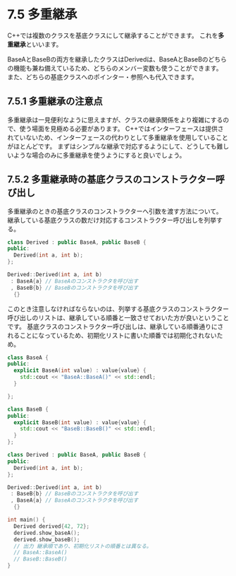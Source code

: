 # 7.5 多重継承
C++では複数のクラスを基底クラスにして継承することができます。
これを**多重継承**といいます。

BaseAとBaseBの両方を継承したクラスはDerivedは、BaseAとBaseBのどちらの機能も兼ね備えているため、どちらのメンバー変数も使うことができます。
また、どちらの基底クラスへのポインター・参照へも代入できます。

## 7.5.1 多重継承の注意点
多重継承は一見便利なように思えますが、クラスの継承関係をより複雑にするので、使う場面を見極める必要があります。
C++ではインターフェースは提供されていないため、インターフェースの代わりとして多重継承を使用していることがほとんどです。
まずはシンプルな継承で対応するようにして、どうしても難しいような場合のみに多重継承を使うようにすると良いでしょう。

## 7.5.2 多重継承時の基底クラスのコンストラクター呼び出し
多重継承のときの基底クラスのコンストラクターへ引数を渡す方法について。
継承している基底クラスの数だけ対応するコンストラクター呼び出しを列挙する。

```C++
class Derived : public BaseA, public BaseB {
public:
  Derived(int a, int b);
};

Derived::Derived(int a, int b)
 : BaseA{a} // BaseAのコンストラクタを呼び出す
 , BaseB{b} // BaseBのコンストラクタを呼び出す
  {}
```

このとき注意しなければならないのは、列挙する基底クラスのコンストラクター呼び出しのリストは、継承している順番と一致させておいた方が良いということです。
基底クラスのコンストラクター呼び出しは、継承している順番通りにされることになっているため、初期化リストに書いた順番では初期化されないため。
```C++
class BaseA {
public:
  explicit BaseA(int value) : value{value} {
    std::cout << "BaseA::BaseA()" << std::endl;
  }

};

class BaseB {
public:
  explicit BaseB(int value) : value{value} {
    std::cout << "BaseB::BaseB()" << std::endl;
  }
};

class Derived : public BaseA, public BaseB {
public:
  Derived(int a, int b);
};

Derived::Derived(int a, int b)
 : BaseB{b} // BaseBのコンストラクタを呼び出す
 , BaseA{a} // BaseAのコンストラクタを呼び出す
  {}

int main() {
  Derived derived{42, 72};
  derived.show_baseA();
  derived.show_baseB();
  // 出力 継承順であり、初期化リストの順番とは異なる。
  // BaseA::BaseA()
  // BaseB::BaseB()
}
```